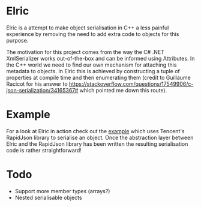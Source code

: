 # Elric

Elric is a attempt to make object serialisation in C++ a less painful experience by removing the need to add extra code to objects for this purpose.

The motivation for this project comes from the way the C# .NET XmlSerializer works out-of-the-box and can be informed using Attributes. In the C++ world we need to find our own mechanism for attaching this metadata to objects. In Elric this is achieved by constructing a tuple of properties at compile time and then enumerating them (credit to Guillaume Racicot for his answer to https://stackoverflow.com/questions/17549906/c-json-serialization/34165367# which pointed me down this route).

# Example

For a look at Elric in action check out the [example](example/json) which uses Tencent's RapidJson library to serialise an object. Once the abstraction layer between Elric and the RapidJson library has been written the resulting serialisation code is rather straightforward!

# Todo

- Support more member types (arrays?)
- Nested serialisable objects
